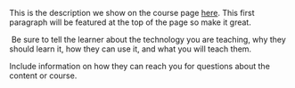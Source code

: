 This is the description we show on the course page [here](https://lab.github.com/gtechatfg/intro-to-atfg). This first paragraph will be featured at the top of the page so make it great.
​

​
Be sure to tell the learner about the technology you are teaching, why they should learn it, how they can use it, and what you will teach them.
​


Include information on how they can reach you for questions about the content or course. 